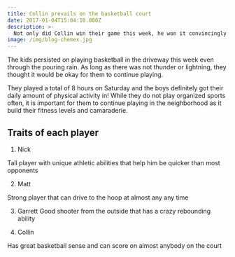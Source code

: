 ```yaml
---
title: Collin prevails on the basketball court
date: 2017-01-04T15:04:10.000Z
description: >-
  Not only did Collin win their game this week, he won it convincingly. Nick, Matt and Garrett had no chance as Collin could not stop scoring.
image: /img/blog-chemex.jpg
---
```


The kids persisted on playing basketball in the driveway this week even through the pouring rain. As long as there was not thunder or lightning, they thought it would be okay for them to continue playing.

They played a total of 8 hours on Saturday and the boys definitely got their daily amount of physical activity in! While they do not play organized sports often, it is important for them to continue playing in the neighborhood as it build their fitness levels and camaraderie.

## Traits of each player

1. Nick

Tall player with unique athletic abilities that help him be quicker than most opponents

2. Matt

Strong player that can drive to the hoop at almost any any time

3. Garrett
Good shooter from the outside that has a crazy rebounding ability

4. Collin

Has great basketball sense and can score on almost anybody on the court
